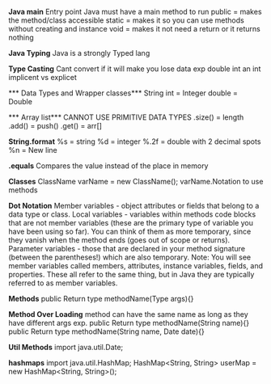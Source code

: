 **Java main**
Entry point
Java must have a main method to run
public = makes the method/class accessible
static = makes it so you can use methods without creating and instance 
void = makes it not need a return or it returns nothing

**Java Typing**
Java is a strongly Typed lang

**Type Casting**
Cant convert if it will make you lose data exp double int an int 
implicent vs explicet 

*** Data Types and Wrapper classes***
String
int = Integer
double = Double

*** Array list***
CANNOT USE PRIMITIVE DATA TYPES
.size() = length 
.add() = push()
.get() = arr[]

**String.format**
%s = string
%d = integer
%.2f = double with 2 decimal spots
%n = New line

**.equals**
Compares the value instead of the place in memory 

**Classes**
ClassName varName = new ClassName();
varName.Notation to use methods 

**Dot Notation**
Member variables - object attributes or fields that belong to a data type or class.
Local variables - variables within methods code blocks that are not member variables (these are the primary type of variable you have been using so far). You can think of them as more temporary, since they vanish when the method ends (goes out of scope or returns).
Parameter variables - those that are declared in your method signature (between the parentheses!) which are also temporary.
Note: You will see member variables called members, attributes, instance variables, fields, and properties. These all refer to the same thing, but in Java they are typically referred to as member variables.

**Methods**
public Return type methodName(Type args){}

**Method Over Loading**
method can have the same name as long as they have different args
exp.
public Return type methodName(String name){}
public Return type methodName(String name, Date date){}

**Util Methods**
import java.util.Date;

**hashmaps**
import java.util.HashMap;
HashMap<String, String> userMap = new HashMap<String, String>();


